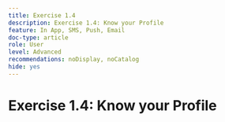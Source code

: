 ```yaml
---
title: Exercise 1.4
description: Exercise 1.4: Know your Profile
feature: In App, SMS, Push, Email
doc-type: article
role: User
level: Advanced
recommendations: noDisplay, noCatalog
hide: yes
---
```


# Exercise 1.4: Know your Profile
